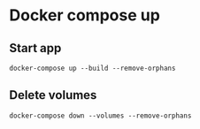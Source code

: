 # Docker compose up

## Start app
```
docker-compose up --build --remove-orphans
```

## Delete volumes 
```
docker-compose down --volumes --remove-orphans
```